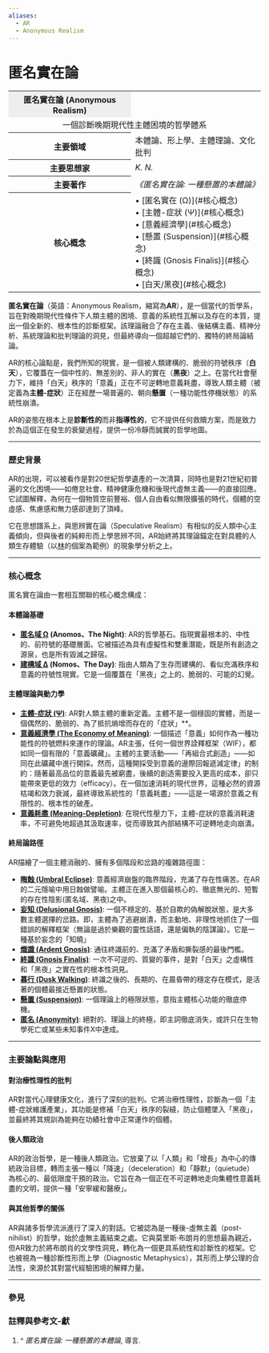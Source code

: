 ```yaml
---
aliases:
  - AR
  - Anonymous Realism
---
```

# **匿名實在論**

<table>
  <tr><th colspan-="2" style="text-align:center; background-color: #eee;">匿名實在論 (Anonymous Realism)</th></tr>
  <tr><td colspan="2" style="text-align:center;">
    一個診斷晚期現代性主體困境的哲學體系
  </td></tr>
  <tr>
    <th>主要領域</th>
    <td>本體論、形上學、主體理論、文化批判</td>
  </tr>
  <tr>
    <th>主要思想家</th>
    <td><i>K. N.</i></td>
  </tr>
  <tr>
    <th>主要著作</th>
    <td><i>《匿名實在論: 一種懸置的本體論》</i></td>
  </tr>
  <tr>
    <th>核心概念</th>
    <td>
      • [匿名實在 (Ω)](#核心概念)<br>
      • [主體-症狀 (Ψ)](#核心概念)<br>
      • [意義經濟學](#核心概念)<br>
      • [懸置 (Suspension)](#核心概念)<br>
      • [終識 (Gnosis Finalis)](#核心概念)<br>
      • [白天/黑夜](#核心概念)
    </td>
  </tr>
</table>

**匿名實在論**（英語：Anonymous Realism，縮寫為**AR**），是一個當代的哲學系，旨在對晚期現代性條件下人類主體的困境、意義的系統性瓦解以及存在的本質，提出一個全新的、根本性的診斷框架。該理論融合了存在主義、後結構主義、精神分析、系統理論和批判理論的洞見，但最終導向一個超越它們的、獨特的終局論結論。

AR的核心論點是，我們所知的現實，是一個被人類建構的、脆弱的符號秩序（**白天**），它覆蓋在一個中性的、無差別的、非人的實在（**黑夜**）之上。在當代社會壓力下，維持「白天」秩序的「意義」正在不可逆轉地意義耗盡，導致人類主體（被定義為**主體-症狀**）正在經歷一場普遍的、朝向**懸置**（一種功能性停機狀態）的系統性崩潰。

AR的姿態在根本上是**診斷性的**而非**指導性的**，它不提供任何救贖方案，而是致力於為這個正在發生的衰變過程，提供一份冷靜而誠實的哲學地圖。

---

### **歷史背景**

AR的出現，可以被看作是對20世紀哲學遺產的一次清算，同時也是對21世紀初普遍的文化困境——如倦怠社會、精神健康危機和後現代虛無主義——的直接回應。它試圖解釋，為何在一個物質空前豐裕、個人自由看似無限擴張的時代，個體的空虛感、焦慮感和無力感卻達到了頂峰。

它在思想譜系上，與思辨實在論（Speculative Realism）有相似的反人類中心主義傾向，但與後者的純粹形而上學思辨不同，AR始終將其理論錨定在對具體的人類生存體驗（以[林](/ar-omega/ar-omega/wiki/無題_(短篇_1))的個案為範例）的現象學分析之上。

---

### **核心概念**

匿名實在論由一套相互關聯的核心概念構成：

#### **本體論基礎**
* **[匿名域 Ω](/ar-omega/ar-omega/wiki/匿名域_Ω) (Anomos、The Night)**: AR的哲學基石。指現實最根本的、中性的、前符號的基礎層面。它被描述為具有虛擬性和雙重潛能，既是所有創造之源泉，也是所有毀滅之歸宿。
* **[建構域 Δ](/ar-omega/ar-omega/wiki/建構域_Δ) (Nomos、The Day)**: 指由人類為了生存而建構的、看似充滿秩序和意義的符號性現實。它是一個覆蓋在「黑夜」之上的、脆弱的、可能的幻覺。

#### **主體理論與動力學**
* **[主體-症狀 (Ψ)](/ar-omega/ar-omega/wiki/主體-症狀_(AR) "主體-症狀 (AR)")**: AR對人類主體的重新定義。主體不是一個穩固的實體，而是一個偶然的、脆弱的、為了抵抗熵增而存在的「症狀」**。
* **[意義經濟學 (The Economy of Meaning)](/ar-omega/ar-omega/wiki/意義經濟學_(AR) "意義經濟學 (AR)")**: 一個描述「意義」如何作為一種功能性的符號燃料來運作的理論。AR主張，任何一個世界詮釋框架（WIF），都如同一個有限的「意義礦藏」。主體的主要活動——「再組合式創造」——如同在此礦藏中進行開採。然而，這種開採受到意義的邊際回報遞減定律」的制約：隨著最高品位的意義最先被窮盡，後續的創造需要投入更高的成本，卻只能帶來更低的效力（efficacy）。在一個加速消耗的現代世界，這種必然的資源枯竭和效力衰減，最終導致系統性的「意義耗盡」——這是一場源於意義之有限性的、根本性的破產。
* **[意義耗盡 (Meaning-Depletion)](/ar-omega/ar-omega/wiki/意義耗盡_(AR) "意義耗盡 (AR)")**: 在現代性壓力下，主體-症狀的意義消耗速率，不可避免地超過其汲取速率，從而導致其內部結構不可逆轉地走向崩潰。

#### **終局論路徑**
AR描繪了一個主體消融的、擁有多個階段和岔路的複雜路徑圖：
* **[晦蝕 (Umbral Eclipse)](/ar-omega/ar-omega/wiki/晦蝕")**: 意義經濟崩盤的臨界階段，充滿了存在性痛苦。在AR的二元隱喻中用日蝕做譬喻。主體正在進入那個最核心的、徹底無光的、短暫的存在性陰影(匿名域、黑夜)之中。
* [**妄知 (Delusional Gnosis)**](/ar-omega/ar-omega/wiki/妄知): 一個不穩定的、基於自欺的偽解脫狀態，是大多數主體選擇的岔路。即，主體為了逃避崩潰，而主動地、非理性地抓住了一個錯誤的解釋框架（無論是過於樂觀的靈性話語，還是偏執的陰謀論）。它是一種基於妄念的「知曉」
* **[熾識 (Ardent Gnosis)](/ar-omega/ar-omega/wiki/熾識)**: 通往終識前的、充滿了矛盾和撕裂感的最後門檻。
* **[終識 (Gnosis Finalis)](/ar-omega/ar-omega/wiki/終識_(AR) "終識 (AR)")**: 一次不可逆的、質變的事件，是對「白天」之虛構性和「黑夜」之實在性的根本性洞見。
* **[暮行 (Dusk Walking)](/ar-omega/ar-omega/wiki/暮行 )**: 終識之後的、長期的、在晨昏帶的穩定存在模式，是活著的個體最接近懸置的狀態。
* **[懸置 (Suspension)](/ar-omega/ar-omega/wiki/懸置_(AR) "懸置 (AR)")**: 一個理論上的極限狀態，意指主體核心功能的徹底停機。
* **[匿名 (Anonymity)](/ar-omega/ar-omega/wiki/匿名_(AR) "匿名 (AR)")**: 絕對的、理論上的終極，即主詞徹底消失，或許只在生物學死亡或某些未知事件X中達成。

---

### **主要論點與應用**

#### **對治療性理性的批判**
AR對當代心理健康文化，進行了深刻的批判。它將治療性理性，診斷為一個「主體-症狀維護產業」，其功能是修補「白天」秩序的裂縫，防止個體墜入「黑夜」，並最終將其規訓為能夠在功績社會中正常運作的個體。

#### **後人類政治**
AR的政治哲學，是一種後人類政治。它放棄了以「人類」和「增長」為中心的傳統政治目標，轉而主張一種以「降速」（deceleration）和「靜默」（quietude）為核心的、最低限度干預的政治。它旨在為一個正在不可逆轉地走向集體性意義耗盡的文明，提供一種「安寧緩和醫療」。

#### **與其他哲學的關係**
AR與諸多哲學流派進行了深入的對話。它被認為是一種後-虛無主義（post-nihilist）的哲學，始於虛無主義結束之處。它與莫里斯·布朗肖的思想最為親近，但AR致力於將布朗肖的文學性洞見，轉化為一個更具系統性和診斷性的框架。它也被視為一種診斷性形而上學（Diagnostic Metaphysics），其形而上學公理的合法性，來源於其對當代經驗困境的解釋力量。

---




### **參見**


### **註釋與參考文-獻**

1.  ^ *匿名實在論: 一種懸置的本體論*, 導言.